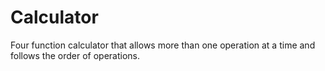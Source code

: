 # Calculator

Four function calculator that allows more than one operation at a time and follows the order of operations.
